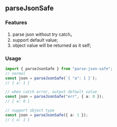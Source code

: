 ## parseJsonSafe

### Features

1. parse json without try catch。
2. support default value;
3. object value will be returned as it self;

### Usage

```typescript
import { parseJsonSafe } from "parse-json-safe";
// normal
const json = parseJsonSafe(`{ "a": 1 }`);
// { a: 1 }

// when catch error, output default value
const json = parseJsonSafe("err", { a: 0 });
// { a: 0 }

// support object type
const json = parseJsonSafe({ a: 1 });
// { a: 1 }
```
